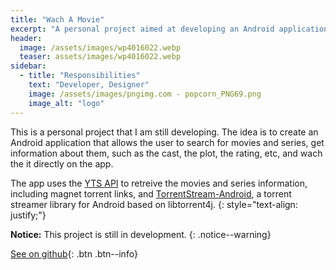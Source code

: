 ```yaml
---
title: "Wach A Movie"
excerpt: "A personal project aimed at developing an Android application for streaming movies and series."
header:
  image: /assets/images/wp4016022.webp
  teaser: assets/images/wp4016022.webp
sidebar:
  - title: "Responsibilities"
    text: "Developer, Designer"
    image: /assets/images/pngimg.com - popcorn_PNG69.png
    image_alt: "logo"
---
```


This is a personal project that I am still developing. The idea is to create an Android application that allows the user to search for movies and series, get information about them, such as the cast, the plot, the rating, etc, and wach the it directly on the app.

The app uses the [YTS API](https://yts.mx/api) to retreive the movies and series information, including magnet torrent links, and [TorrentStream-Android](https://github.com/se-bastiaan/TorrentStream-Android), a torrent streamer library for Android based on libtorrent4j.
{: style="text-align: justify;"}

**Notice:** This project is still in development.
{: .notice--warning}

[See on github](https://github.com/MiguelRocha2001/Watch-A-Movie){: .btn .btn--info}